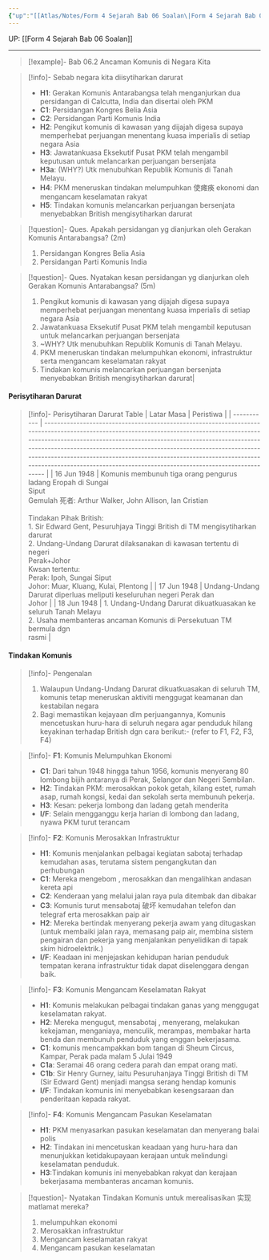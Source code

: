 ```yaml
---
{"up":"[[Atlas/Notes/Form 4 Sejarah Bab 06 Soalan\|Form 4 Sejarah Bab 06 Soalan]]","dg-publish":true,"permalink":"/atlas/notes/bab-06-2-ancaman-komunis-di-negara-kita/","dgPassFrontmatter":true}
---
```


UP: [[Form 4 Sejarah Bab 06 Soalan]]

---

> [!example]- Bab 06.2 Ancaman Komunis di Negara Kita

> [!info]- Sebab negara kita diisytiharkan darurat
> - **H1**: Gerakan Komunis Antarabangsa telah menganjurkan dua persidangan di Calcutta, India dan disertai oleh PKM
> - **C1**: Persidangan Kongres Belia Asia
> - **C2**: Persidangan Parti Komunis India 
> - **H2**: Pengikut komunis di kawasan yang dijajah digesa supaya memperhebat perjuangan menentang kuasa imperialis di setiap negara Asia 
> - **H3**: Jawatankuasa Eksekutif Pusat PKM telah  mengambil keputusan untuk melancarkan perjuangan bersenjata 
> - **H3a**: (WHY?) Utk menubuhkan Republik Komunis di Tanah Melayu.  
> - **H4**: PKM meneruskan tindakan melumpuhkan 使瘫痪 ekonomi dan mengancam keselamatan rakyat 
> - **H5**: Tindakan komunis melancarkan perjuangan bersenjata menyebabkan British mengisytiharkan darurat 

> [!question]- Ques. Apakah persidangan yg dianjurkan oleh Gerakan Komunis Antarabangsa? (2m) 
> 1. Persidangan Kongres Belia Asia 
> 2. Persidangan Parti Komunis India 

> [!question]- Ques. Nyatakan kesan persidangan yg dianjurkan oleh Gerakan Komunis Antarabangsa? (5m)  
> 1. Pengikut komunis di kawasan yang dijajah digesa supaya memperhebat perjuangan menentang kuasa imperialis di setiap negara Asia 
> 2. Jawatankuasa Eksekutif Pusat PKM telah mengambil keputusan untuk melancarkan perjuangan bersenjata  
> 3. ~WHY? Utk menubuhkan Republik Komunis di Tanah Melayu.  
> 4. PKM meneruskan tindakan melumpuhkan ekonomi, infrastruktur serta mengancam keselamatan rakyat 
> 5. Tindakan komunis melancarkan perjuangan bersenjata menyebabkan British mengisytiharkan darurat|


#### Perisytiharan Darurat

> [!info]- Perisytiharan Darurat Table
> | Latar Masa  | Peristiwa                                                                                                                                                                                                                                                                                                                                                                                                                                        |
> | ----------- | ------------------------------------------------------------------------------------------------------------------------------------------------------------------------------------------------------------------------------------------------------------------------------------------------------------------------------------------------------------------------------------------------------------------------------------------------ |
> | 16 Jun 1948 | Komunis membunuh tiga orang pengurus ladang Eropah di Sungai  <br>Siput  <br>Gemulah 死者: Arthur Walker, John Allison, Ian Cristian  <br><br>Tindakan Pihak British:  <br>1. Sir Edward Gent, Pesuruhjaya Tinggi British di TM mengisytiharkan  <br>darurat <br>2. Undang-Undang Darurat dilaksanakan di kawasan tertentu di negeri  <br>Perak+Johor <br>Kwsan tertentu:  <br>Perak: Ipoh, Sungai Siput  <br>Johor: Muar, Kluang, Kulai, Plentong |
> | 17 Jun 1948 | Undang-Undang Darurat diperluas meliputi keseluruhan negeri Perak dan  <br>Johor                                                                                                                                                                                                                                                                                                                                                                 |
> | 18 Jun 1948 | 1. Undang-Undang Darurat dikuatkuasakan ke seluruh Tanah Melayu  <br>2. Usaha membanteras ancaman Komunis di Persekutuan TM bermula dgn  <br>rasmi                                                                                                                                                                                                                                                                                               |

#### Tindakan Komunis

> [!info]- Pengenalan
> 1. Walaupun Undang-Undang Darurat dikuatkuasakan di seluruh TM, komunis tetap meneruskan aktiviti menggugat  keamanan  dan kestabilan negara
> 2. Bagi memastikan kejayaan dlm perjuangannya, Komunis mencetuskan huru-hara di seluruh negara agar penduduk hilang keyakinan terhadap British dgn cara berikut:- (refer to F1, F2, F3, F4) 

> [!info]- **F1**: Komunis Melumpuhkan Ekonomi          
> - **C1**: Dari tahun 1948 hingga tahun 1956, komunis menyerang 80 lombong bijih antaranya di Perak, Selangor dan Negeri Sembilan.   
> - **H2**: Tindakan PKM: merosakkan pokok getah, kilang estet, rumah asap, rumah kongsi, kedai dan sekolah serta membunuh pekerja.           
> - **H3**: Kesan: pekerja lombong dan ladang getah menderita           
> - **I/F**: Selain mengganggu kerja harian di lombong dan ladang, nyawa PKM turut terancam   

> [!info]- **F2**: Komunis Merosakkan Infrastruktur          
> - **H1**: Komunis menjalankan pelbagai kegiatan sabotaj terhadap kemudahan asas, terutama sistem pengangkutan dan perhubungan   
> - **C1**: Mereka mengebom , merosakkan dan mengalihkan andasan kereta api 
> - **C2**: Kenderaan yang melalui jalan raya pula ditembak  dan dibakar 
> - **C3**: Komunis turut mensabotaj 破坏 kemudahan telefon dan telegraf erta merosakkan paip air  
> - **H2**: Mereka bertindak menyerang pekerja awam yang ditugaskan (untuk membaiki jalan raya, memasang paip air, membina sistem pengairan dan pekerja yang menjalankan penyelidikan di tapak skim hidroelektrik.)  
> - **I/F**: Keadaan ini menjejaskan kehidupan harian penduduk tempatan kerana infrastruktur tidak dapat diselenggara dengan baik. 

> [!info]- **F3**: Komunis Mengancam Keselamatan Rakyat    
> - **H1**: Komunis melakukan pelbagai tindakan ganas yang menggugat keselamatan rakyat.           
> - **H2**: Mereka mengugut, mensabotaj , menyerang, melakukan kekejaman, menganiaya, menculik, merampas, membakar harta benda dan membunuh penduduk yang enggan bekerjasama.  
> - **C1**: komunis mencampakkan bom tangan di Sheum Circus, Kampar, Perak pada malam 5 Julai 1949      
> - **C1a**: Seramai 46 orang cedera parah dan empat orang mati.   
> - **C1b**: Sir Henry Gurney, iaitu Pesuruhanjaya Tinggi British di TM (Sir Edward Gent) menjadi mangsa serang hendap komunis        
> - **I/F**: Tindakan komunis ini menyebabkan kesengsaraan dan penderitaan kepada rakyat. 

> [!info]- **F4**: Komunis Mengancam Pasukan Keselamatan  
> - **H1**: PKM menyasarkan pasukan keselamatan dan menyerang balai polis
> - **H2**: Tindakan ini mencetuskan keadaan yang huru-hara dan menunjukkan ketidakupayaan kerajaan untuk melindungi keselamatan penduduk.  
> - **H3**:Tindakan komunis ini menyebabkan rakyat dan kerajaan bekerjasama membanteras ancaman komunis.  


> [!question]- Nyatakan Tindakan Komunis untuk merealisasikan 实现 matlamat mereka?  
> 1. melumpuhkan ekonomi  
> 2. Merosakkan infrastruktur  
> 3. Mengancam keselamatan rakyat  
> 4. Mengancam pasukan keselamatan